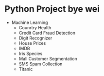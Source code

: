 # Python Project bye wei
- Machine Learning
  - Counrtry Health
  - Credit Card Fraud Detection
  - Digit Recognizer
  - House Prices
  - IMDB
  - Iris Species
  - Mall Customer Segmentation
  - SMS Spam Collection
  - Titanic
